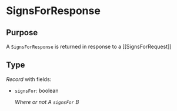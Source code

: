 # SignsForResponse

## Purpose

<!-- --8<-- [start:purpose] -->
A `SignsForResponse` is returned in response to a [[SignsForRequest]]
<!-- --8<-- [end:purpose] -->

## Type

<!-- --8<-- [start:type] -->
<div class="type" markdown>

*Record* with fields:

- `signsFor`: boolean

  *Where or not A `signsFor` B*
</div>
<!-- --8<-- [end:type] -->
